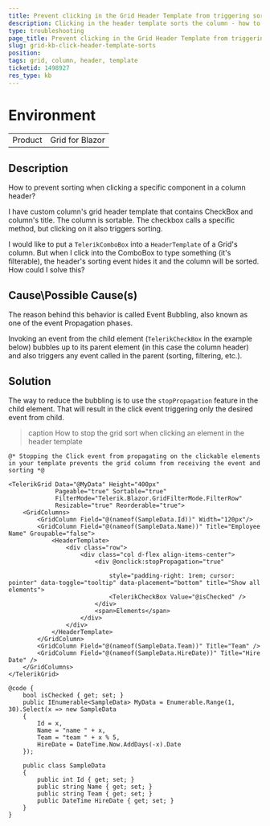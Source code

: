 ```yaml
---
title: Prevent clicking in the Grid Header Template from triggering sorting
description: Clicking in the header template sorts the column - how to stop that
type: troubleshooting
page_title: Prevent clicking in the Grid Header Template from triggering sorting
slug: grid-kb-click-header-template-sorts
position: 
tags: grid, column, header, template
ticketid: 1498927
res_type: kb
---
```


# Environment
<table>
	<tbody>
		<tr>
			<td>Product</td>
			<td>Grid for Blazor</td>
		</tr>
	</tbody>
</table>


## Description

How to prevent sorting when clicking a specific component in a column header?

I have custom column's grid header template that contains CheckBox and column's title. The column is sortable. The checkbox calls a specific method, but clicking on it also triggers sorting.

I would like to put a `TelerikComboBox` into a `HeaderTemplate` of a Grid's column. But when I click into the ComboBox to type something (it's filterable), the header's sorting event hides it and the column will be sorted. How could I solve this?



## Cause\Possible Cause(s)

The reason behind this behavior is called Event Bubbling, also known as one of the event Propagation phases.

Invoking an event from the child element (`TelerikCheckBox` in the example below) bubbles up to its parent element (in this case the column header) and also triggers any event called in the parent (sorting, filtering, etc.).

## Solution

The way to reduce the bubbling is to use the `stopPropagation` feature in the child element. That will result in the click event triggering only the desired event from child.

>caption How to stop the grid sort when clicking an element in the header template

````CSHTML
@* Stopping the Click event from propagating on the clickable elements in your template prevents the grid column from receiving the event and sorting *@

<TelerikGrid Data="@MyData" Height="400px"
             Pageable="true" Sortable="true" 
             FilterMode="Telerik.Blazor.GridFilterMode.FilterRow"
             Resizable="true" Reorderable="true">
    <GridColumns>
        <GridColumn Field="@(nameof(SampleData.Id))" Width="120px"/>
        <GridColumn Field="@(nameof(SampleData.Name))" Title="Employee Name" Groupable="false">
            <HeaderTemplate>
                <div class="row">
                    <div class="col d-flex align-items-center">
                        <div @onclick:stopPropagation="true"
                            
                            style="padding-right: 1rem; cursor: pointer" data-toggle="tooltip" data-placement="bottom" title="Show all elements">
                            <TelerikCheckBox Value="@isChecked" />
                        </div>
                        <span>Elements</span>
                    </div>
                </div>
            </HeaderTemplate>
        </GridColumn>
        <GridColumn Field="@(nameof(SampleData.Team))" Title="Team" />
        <GridColumn Field="@(nameof(SampleData.HireDate))" Title="Hire Date" />
    </GridColumns>
</TelerikGrid>

@code {
    bool isChecked { get; set; }
    public IEnumerable<SampleData> MyData = Enumerable.Range(1, 30).Select(x => new SampleData
    {
        Id = x,
        Name = "name " + x,
        Team = "team " + x % 5,
        HireDate = DateTime.Now.AddDays(-x).Date
    });

    public class SampleData
    {
        public int Id { get; set; }
        public string Name { get; set; }
        public string Team { get; set; }
        public DateTime HireDate { get; set; }
    }
}
````
